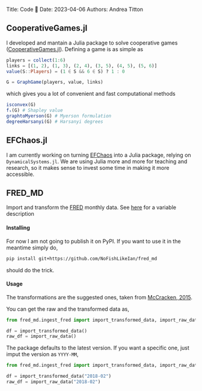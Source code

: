 Title: Code 🐙
Date: 2023-04-06
Authors: Andrea Titton

## CooperativeGames.jl

I developed and mantain a Julia package to solve cooperative games ([CooperativeGames.jl](https://github.com/NoFishLikeIan/CooperativeGames.jl)). Defining a game is as simple as


```julia
players = collect(1:6)
links = [(1, 2), (1, 3), (2, 4), (3, 5), (4, 5), (5, 6)]
value(S::Players) = (1 ∈ S && 6 ∈ S) ? 1 : 0

G = GraphGame(players, value, links)
```

which gives you a lot of convenient and fast computational methods

```julia
isconvex(G)
fₛ(G) # Shapley value
graphtoMyerson(G) # Myerson formulation
degreeHarsanyi(G) # Harsanyi degrees
```

## EFChaos.jl

I am currently working on turning [EFChaos](https://cendef.uva.nl/software/ef-chaos/ef-chaos.html) into a Julia package, relying on `DynamicalSystems.jl`. We are using Julia more and more for teaching and research, so it makes sense to invest some time in making it more accessible. 

## FRED_MD

Import and transform the [FRED](https://research.stlouisfed.org/wp/more/2015-012) monthly data. See [here](https://s3.amazonaws.com/files.fred.stlouisfed.org/fred-md/Appendix_Tables_Update.pdf) for a variable description


#### Installing

For now I am not going to publish it on PyPI. If you want to use it in the meantime simply do,

```bash
pip install git+https://github.com/NoFishLikeIan/fred_md
```

should do the trick.

#### Usage

The transformations are the suggested ones, taken from [McCracken, 2015](https://s3.amazonaws.com/real.stlouisfed.org/wp/2015/2015-012.pdf).

You can get the raw and the transformed data as,


```python
from fred_md.ingest_fred import import_transformed_data, import_raw_data

df = import_transformed_data()
raw_df = import_raw_data()
```

The package defaults to the latest version. If you want a specific one, just imput the version as `YYYY-MM`, 


```python
from fred_md.ingest_fred import import_transformed_data, import_raw_data

df = import_transformed_data("2018-02")
raw_df = import_raw_data("2018-02")
```


